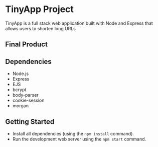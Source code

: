 # TinyApp Project

TinyApp is a full stack web application built with Node and Express that allows users to shorten long URLs

## Final Product


## Dependencies
- Node.js
- Express
- EJS
- bcrypt
- body-parser
- cookie-session
- morgan

## Getting Started
- Install all dependencies (using the `npm install` command).
- Run the development web server using the `npm start` command.